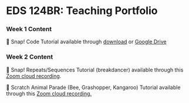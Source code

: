 # EDS 124BR: Teaching Portfolio

### Week 1 Content

:pushpin: Snap! Code Tutorial available through [download](zoom_0.mp4) or [Google Drive](https://drive.google.com/file/d/1EVKlbBXsK8zE-Cgf8Y8bYClFINvrzjLy/view?usp=sharing)

### Week 2 Content
:pushpin: Snap! Repeats/Sequences Tutorial (breakdancer) available through this [Zoom cloud recording](https://ucsd.zoom.us/rec/share/WvXi15nlxN9jdHyrj5-bHTQhMKp-BI9jevXD8Q4vrDBRTPtwjM4MYmYCWyrXoLa9._KWoQ7lbYYyjTAa_). 


:pushpin: Scratch Animal Parade (Bee, Grashopper, Kangaroo) Tutorial available through this [Zoom cloud recording.]()

